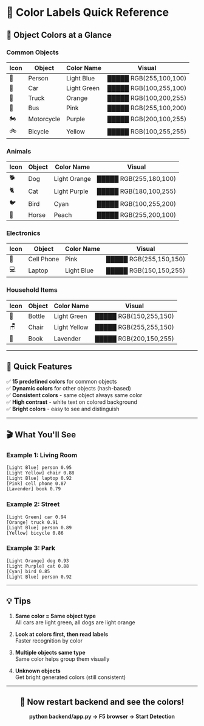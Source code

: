 # 🎨 Color Labels Quick Reference

## 🌈 **Object Colors at a Glance**

### **Common Objects**

| Icon | Object | Color Name | Visual |
|------|--------|------------|--------|
| 👤 | Person | Light Blue | █████ RGB(255,100,100) |
| 🚗 | Car | Light Green | █████ RGB(100,255,100) |
| 🚚 | Truck | Orange | █████ RGB(100,200,255) |
| 🚌 | Bus | Pink | █████ RGB(255,100,200) |
| 🏍️ | Motorcycle | Purple | █████ RGB(200,100,255) |
| 🚲 | Bicycle | Yellow | █████ RGB(100,255,255) |

### **Animals**

| Icon | Object | Color Name | Visual |
|------|--------|------------|--------|
| 🐕 | Dog | Light Orange | █████ RGB(255,180,100) |
| 🐈 | Cat | Light Purple | █████ RGB(180,100,255) |
| 🐦 | Bird | Cyan | █████ RGB(100,255,200) |
| 🐴 | Horse | Peach | █████ RGB(255,200,100) |

### **Electronics**

| Icon | Object | Color Name | Visual |
|------|--------|------------|--------|
| 📱 | Cell Phone | Pink | █████ RGB(255,150,150) |
| 💻 | Laptop | Light Blue | █████ RGB(150,150,255) |

### **Household Items**

| Icon | Object | Color Name | Visual |
|------|--------|------------|--------|
| 🍾 | Bottle | Light Green | █████ RGB(150,255,150) |
| 🪑 | Chair | Light Yellow | █████ RGB(255,255,150) |
| 📖 | Book | Lavender | █████ RGB(200,150,255) |

---

## 🎯 **Quick Features**

✅ **15 predefined colors** for common objects  
✅ **Dynamic colors** for other objects (hash-based)  
✅ **Consistent colors** - same object always same color  
✅ **High contrast** - white text on colored background  
✅ **Bright colors** - easy to see and distinguish  

---

## 🎬 **What You'll See**

### **Example 1: Living Room**
```
[Light Blue] person 0.95
[Light Yellow] chair 0.88
[Light Blue] laptop 0.92
[Pink] cell phone 0.87
[Lavender] book 0.79
```

### **Example 2: Street**
```
[Light Green] car 0.94
[Orange] truck 0.91
[Light Blue] person 0.89
[Yellow] bicycle 0.86
```

### **Example 3: Park**
```
[Light Orange] dog 0.93
[Light Purple] cat 0.88
[Cyan] bird 0.85
[Light Blue] person 0.92
```

---

## 💡 **Tips**

1. **Same color = Same object type**  
   All cars are light green, all dogs are light orange

2. **Look at colors first, then read labels**  
   Faster recognition by color

3. **Multiple objects same type**  
   Same color helps group them visually

4. **Unknown objects**  
   Get bright generated colors (still consistent)

---

<div align="center">

## 🎨 **Now restart backend and see the colors!**

**python backend/app.py → F5 browser → Start Detection**

</div>
